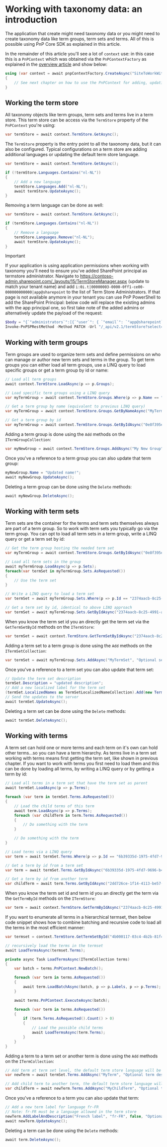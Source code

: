 # Working with taxonomy data: an introduction

The application that create might need taxonomy data or you might need to create taxonomy data like term groups, term sets and terms. All of this is possible using PnP Core SDK as explained in this article.

In the remainder of this article you'll see a lot of `context` use: in this case this is a `PnPContext` which was obtained via the `PnPContextFactory` as explained in the [overview article](readme.md) and show below:

```csharp
using (var context = await pnpContextFactory.CreateAsync("SiteToWorkWith"))
{
    // See next chapter on how to use the PnPContext for adding, updating and deleting data
}
```

## Working the term store

All taxonomy objects like term groups, term sets and terms live in a term store. This term store can be access via the `TermStore` property of the `PnPContext` you're using:

```csharp
var termStore = await context.TermStore.GetAsync();
```

The `TermStore` property is the entry point to all the taxonomy data, but it can also be configured. Typical configurations on a term store are adding additional languages or updating the default term store language.

```csharp
var termStore = await context.TermStore.GetAsync();

if (!termStore.Languages.Contains("nl-NL"))
{
    // Add a new language
    termStore.Languages.Add("nl-NL");
    await termStore.UpdateAsync();
}
```

Removing a term language can be done as well:

```csharp
var termStore = await context.TermStore.GetAsync();

if (termStore.Languages.Contains("nl-NL"))
{
    // Remove a language
    termStore.Languages.Remove("nl-NL");
    await termStore.UpdateAsync();
}
```

> [!Important]
> If your application is using application permissions when working with taxonomy you'll need to ensure you've added SharePoint principal as termstore administrator. Navigate to https://contoso-admin.sharepoint.com/_layouts/15/TermStoreManager.aspx (update to match your tenant name) and add `i:0i.t|00000003-0000-0ff1-ce00-000000000000|app@sharepoint` to the list of Term Store Administrators. If that page is not available anymore in your tenant you can use PnP PowerShell to add the SharePoint Principal: below code will replace the existing admins with the app principal one, so first take note of the added admins or alternatively update the payload of the request:
> ```powershell
> $body = "{`"administrators`":[{`"user`": { `"email`": `"app@sharepoint`", `"userPrincipalName`": `"i:0i.t|00000003-0000-0ff1-ce00-000000000000|app@sharepoint`", displayName: `"SharePoint App`" }}]}"
> Invoke-PnPSPRestMethod -Method PATCH -Url "/_api/v2.1/termStore?select=*,administrators" -Raw -Content $body
> ```

## Working with term groups

Term groups are used to organize term sets and define permissions on who can manage or author new term sets and terms in the group. To get term groups you can either load all term groups, use a LINQ query to load specific groups or get a term group by id or name:

```csharp
// Load all term groups
await context.TermStore.LoadAsync(p => p.Groups);

// Load specific term groups using a LINQ query
var myTermGroup = await context.TermStore.Groups.Where(p => p.Name == "MyTermSets").FirstOrDefaultAsync();

// Get a term group by name (equivalent to previous LINQ query)
var myTermGroup = await context.TermStore.Groups.GetByNameAsync("MyTermSets");

// Get a term group by id
var myTermGroup = await context.TermStore.Groups.GetByIdAsync("0e8f395e-ff58-4d45-9ff7-e331ab728beb");
```

Adding a term group is done using the `Add` methods on the `ITermGroupCollection`:

```csharp
var myNewGroup = await context.TermStore.Groups.AddAsync("My New Group", "Optional group description");
```

Once you've a reference to a term group you can also update that term group:

```csharp
myNewGroup.Name = "Updated name!";
await myNewGroup.UpdateAsync();
```

Deleting a term group can be done using the `Delete` methods:

```csharp
await myNewGroup.DeleteAsync();
```

## Working with term sets

Term sets are the container for the terms and term sets themselves always are part of a term group. So to work with term sets you typically go via the term group. You can opt to load all term sets in a term group, write a LINQ query or get a term set by id:

```csharp
// Get the term group hosting the needed term set 
var myTermGroup = await context.TermStore.Groups.GetByIdAsync("0e8f395e-ff58-4d45-9ff7-e331ab728beb");

// Load all term sets in the group
await myTermGroup.LoadAsync(p => p.Sets);
foreach(var termSet in myTermGroup.Sets.AsRequested())
{
    // Use the term set
}

// Write a LINQ query to load a term set
var termSet = await myTermGroup.Sets.Where(p => p.Id == "2374aacb-8c25-4991-aa94-7585bcedf38d").FirstOrDefaultAsync();

// Get a term set by id, identical to above LINQ approach
var termSet = await myTermGroup.Sets.GetByIdAsync("2374aacb-8c25-4991-aa94-7585bcedf38d");
```

When you know the term set id you an directly get the term set via the `GetTermSetById` methods on the `ITermStore`:

```csharp
var termSet = await context.TermStore.GetTermSetByIdAsync("2374aacb-8c25-4991-aa94-7585bcedf38d", p => p.Description, p => p.Group);
```

Adding a term set to a term group is done using the `Add` methods on the `ITermSetCollection`:

```csharp
var termSet = await myTermGroup.Sets.AddAsync("MyTermSet", "Optional set description");
```

Once you've a reference to a term set you can also update that term set:

```csharp
// Update the term set description
termSet.Description = "updated description";
// Add a new localized label for the term set
(termSet.LocalizedNames as TermSetLocalizedNameCollection).Add(new TermSetLocalizedName() { LanguageTag = "nl-NL", Name = "Dutch name" });
// Send the updates to the server
await termSet.UpdateAsync();
```

Deleting a term set can be done using the `Delete` methods:

```csharp
await termSet.DeleteAsync();
```

## Working with terms

A term set can hold one or more terms and each term on it's own can hold other terms...so you can have a term hierarchy. As terms live in a term set working with terms means first getting the term set, like shown in previous chapter. If you want to work with terms you first need to load them and this can be done by loading all terms, by writing a LINQ query or by getting a term by id:

```csharp
// Load all terms in a term set that have the term set as parent
await termSet.LoadAsync(p => p.Terms);

foreach (var term in termSet.Terms.AsRequested())
{
    // Load the child terms of this term
    await term.LoadAsync(p => p.Terms);
    foreach (var childTerm in term.Terms.AsRequested())
    {
        // Do something with the term
    }

    // Do something with the term
}

// Load terms via a LINQ query
var term = await termSet.Terms.Where(p => p.Id == "6b39335d-1975-4fd7-9696-b40d57c9bde7").FirstOrDefaultAsync();

// Get a term by id from a term set
var term = await termSet.Terms.GetByIdAsync("6b39335d-1975-4fd7-9696-b40d57c9bde7");

// Get a term by id from another term
var childTerm = await term.Terms.GetByIdAsync("2dd726ce-1f14-4113-be57-5e0bc2d28914");
```

When you know the term set id and term id you an directly get the term via the `GetTermById` methods on the `ITermStore`:

```csharp
var term = await context.TermStore.GetTermByIdAsync("2374aacb-8c25-4991-aa94-7585bcedf38d", "6b39335d-1975-4fd7-9696-b40d57c9bde7", p => p.Descriptions, p => p.Set);
```

If you want to enumerate all terms in a hierarchical termset, then below code snippet shows how to combine batching and recursive code to load all the terms in the most efficient manner:

```csharp
var termset = context.TermStore.GetTermSetById("4b000117-03c4-4b2b-81f4-21e2ab26d6be", p => p.Description, p => p.Terms);

// recursively load the terms in the termset
await LoadTermsAsync(termset.Terms);

private async Task LoadTermsAsync(ITermCollection terms)
{
    var batch = terms.PnPContext.NewBatch();

    foreach (var term in terms.AsRequested())
    {
        await term.LoadBatchAsync(batch, p => p.Labels, p => p.Terms);
    }

    await terms.PnPContext.ExecuteAsync(batch);

    foreach (var term in terms.AsRequested())
    {
        if (term.Terms.AsRequested().Count() > 0)
        {
            // Load the possible child terms
            await LoadTermsAsync(term.Terms);
        }
    }
}
```

Adding a term to a term set or another term is done using the `Add` methods on the `ITermCollection`:

```csharp
// Add term at term set level, the default term store language will be assumed for the language of the name/description
var newTerm = await termSet.Terms.AddAsync("MyTerm", "Optional term description");

// Add child term to another term, the default term store language will be assumed for the language of the name/description
var childTerm = await newTerm.Terms.AddAsync("MyChildTerm", "Optional term description");
```

Once you've a reference to a term you can also update that term:

```csharp
// Add a new term label for language fr-FR
// Note: fr-FR must be a language allowed in the term store
newTerm.AddLabelAndDescription("French label", "fr-FR", false, "Optional term description");
await newTerm.UpdateAsync();
```

Deleting a term can be done using the `Delete` methods:

```csharp
await term.DeleteAsync();
```
